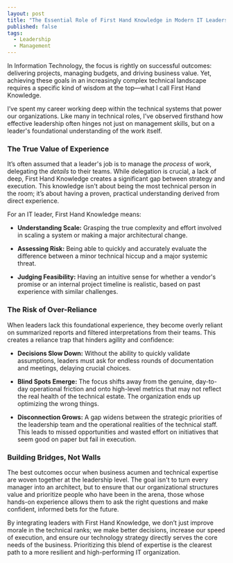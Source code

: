 ```yaml
---
layout: post
title: "The Essential Role of First Hand Knowledge in Modern IT Leadership"
published: false
tags:
  - Leadership
  - Management
---
```




In Information Technology, the focus is rightly on successful outcomes: delivering projects, managing budgets, and driving business value. Yet, achieving these goals in an increasingly complex technical landscape requires a specific kind of wisdom at the top—what I call First Hand Knowledge.

I’ve spent my career working deep within the technical systems that power our organizations. Like many in technical roles, I’ve observed firsthand how effective leadership often hinges not just on management skills, but on a leader's foundational understanding of the work itself.

### The True Value of Experience

It’s often assumed that a leader's job is to manage the *process* of work, delegating the *details* to their teams. While delegation is crucial, a lack of deep, First Hand Knowledge creates a significant gap between strategy and execution. This knowledge isn't about being the most technical person in the room; it’s about having a proven, practical understanding derived from direct experience.

For an IT leader, First Hand Knowledge means:

 * **Understanding Scale:** Grasping the true complexity and effort involved in scaling a system or making a major architectural change.

 * **Assessing Risk:** Being able to quickly and accurately evaluate the difference between a minor technical hiccup and a major systemic threat.

 * **Judging Feasibility:** Having an intuitive sense for whether a vendor's promise or an internal project timeline is realistic, based on past experience with similar challenges.

### The Risk of Over-Reliance

When leaders lack this foundational experience, they become overly reliant on summarized reports and filtered interpretations from their teams. This creates a reliance trap that hinders agility and confidence:

 * **Decisions Slow Down:** Without the ability to quickly validate assumptions, leaders must ask for endless rounds of documentation and meetings, delaying crucial choices.

 * **Blind Spots Emerge:** The focus shifts away from the genuine, day-to-day operational friction and onto high-level metrics that may not reflect the real health of the technical estate. The organization ends up optimizing the wrong things.

 * **Disconnection Grows:** A gap widens between the strategic priorities of the leadership team and the operational realities of the technical staff. This leads to missed opportunities and wasted effort on initiatives that seem good on paper but fail in execution.

### Building Bridges, Not Walls

The best outcomes occur when business acumen and technical expertise are woven together at the leadership level. The goal isn't to turn every manager into an architect, but to ensure that our organizational structures value and prioritize people who have been in the arena, those whose hands-on experience allows them to ask the right questions and make confident, informed bets for the future.

By integrating leaders with First Hand Knowledge, we don’t just improve morale in the technical ranks; we make better decisions, increase our speed of execution, and ensure our technology strategy directly serves the core needs of the business. Prioritizing this blend of expertise is the clearest path to a more resilient and high-performing IT organization.

